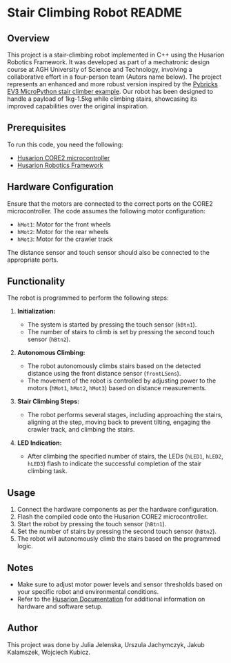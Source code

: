 # Stair Climbing Robot README

## Overview
This project is a stair-climbing robot implemented in C++ using the Husarion Robotics Framework. It was developed as part of a mechatronic design course at AGH University of Science and Technology, involving a collaborative effort in a four-person team (Autors name below). The project represents an enhanced and more robust version inspired by the [Pybricks EV3 MicroPython stair climber example](https://pybricks.com/ev3-micropython/examples/stair_climber.html). Our robot has been designed to handle a payload of 1kg-1.5kg while climbing stairs, showcasing its improved capabilities over the original inspiration.
## Prerequisites
To run this code, you need the following:

- [Husarion CORE2 microcontroller](https://husarion.com/)
- [Husarion Robotics Framework](https://husarion.com/software/hframework/)

## Hardware Configuration
Ensure that the motors are connected to the correct ports on the CORE2 microcontroller. The code assumes the following motor configuration:

- `hMot1`: Motor for the front wheels
- `hMot2`: Motor for the rear wheels
- `hMot3`: Motor for the crawler track

The distance sensor and touch sensor should also be connected to the appropriate ports.

## Functionality
The robot is programmed to perform the following steps:

1. **Initialization:**
   - The system is started by pressing the touch sensor (`hBtn1`).
   - The number of stairs to climb is set by pressing the second touch sensor (`hBtn2`).

2. **Autonomous Climbing:**
   - The robot autonomously climbs stairs based on the detected distance using the front distance sensor (`frontLSens`).
   - The movement of the robot is controlled by adjusting power to the motors (`hMot1`, `hMot2`, `hMot3`) based on distance measurements.

3. **Stair Climbing Steps:**
   - The robot performs several stages, including approaching the stairs, aligning at the step, moving back to prevent tilting, engaging the crawler track, and climbing the stairs.

4. **LED Indication:**
   - After climbing the specified number of stairs, the LEDs (`hLED1`, `hLED2`, `hLED3`) flash to indicate the successful completion of the stair climbing task.

## Usage
1. Connect the hardware components as per the hardware configuration.
2. Flash the compiled code onto the Husarion CORE2 microcontroller.
3. Start the robot by pressing the touch sensor (`hBtn1`).
4. Set the number of stairs by pressing the second touch sensor (`hBtn2`).
5. The robot will autonomously climb the stairs based on the programmed logic.

## Notes
- Make sure to adjust motor power levels and sensor thresholds based on your specific robot and environmental conditions.
- Refer to the [Husarion Documentation](https://husarion.com/docs/) for additional information on hardware and software setup.

## Author
This project was done by Julia Jelenska, Urszula Jachymczyk, Jakub Kalamszek, Wojciech Kubicz.

